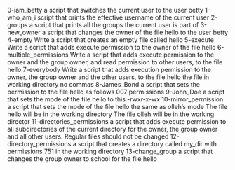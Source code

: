 0-iam_betty a script that switches the current user to the user betty
1-who_am_i   script that prints the effective username of the current user
2-groups a script that prints all the groups the current user is part of
3-new_owner a script that changes the owner of the file hello to the user betty
4-empty Write a script that creates an empty file called hello
5-execute Write a script that adds execute permission to the owner of the file hello
6-multiple_permissions Write a script that adds execute permission to the owner and the group owner, and read permission to other users, to the file hello
7-everybody Write a script that adds execution permission to the owner, the group owner and the other users, to the file hello the file in working directory no commas
8-James_Bond a script that sets the permission to the file hello as follows 007 permissions
9-John_Doe  a script that sets the mode of the file hello to this -rwxr-x-wx
10-mirror_permission a script that sets the mode of the file hello the same as olleh’s mode The file hello will be in the working directory The file olleh will be in the working director
11-directories_permissions a script that adds execute permission to all subdirectories of the current directory for the owner, the group owner and all other users. Regular files should not be changed
12-directory_permissions  a script that creates a directory called my_dir with permissions 751 in the working directory
13-change_group a script that changes the group owner to school for the file hello 
